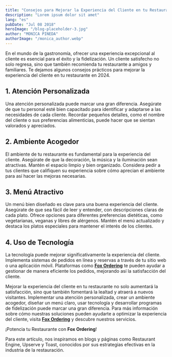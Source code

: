 ```yaml
---
title: "Consejos para Mejorar la Experiencia del Cliente en tu Restaurante"
description: "Lorem ipsum dolor sit amet"
lang: "es"
pubDate: "Jul 08 2018"
heroImage: "/blog-placeholder-3.jpg"
author: "MONICA PINEDA"
authorImage: "/monica_author.webp"
---
```


En el mundo de la gastronomía, ofrecer una experiencia excepcional al cliente es esencial para el éxito y la fidelización. Un cliente satisfecho no solo regresa, sino que también recomienda tu restaurante a amigos y familiares. Te dejamos algunos consejos prácticos para mejorar la experiencia del cliente en tu restaurante en 2024.

## 1. Atención Personalizada

Una atención personalizada puede marcar una gran diferencia. Asegúrate de que tu personal esté bien capacitado para identificar y adaptarse a las necesidades de cada cliente. Recordar pequeños detalles, como el nombre del cliente o sus preferencias alimenticias, puede hacer que se sientan valorados y apreciados.

## 2. Ambiente Acogedor

El ambiente de tu restaurante es fundamental para la experiencia del cliente. Asegúrate de que la decoración, la música y la iluminación sean atractivas. Mantén el espacio limpio y bien organizado. Considera pedir a tus clientes que califiquen su experiencia sobre cómo aprecian el ambiente para así hacer las mejoras necesarias.

## 3. Menú Atractivo

Un menú bien diseñado es clave para una buena experiencia del cliente. Asegúrate de que sea fácil de leer y entender, con descripciones claras de cada plato. Ofrece opciones para diferentes preferencias dietéticas, como vegetarianas, veganas y libres de alérgenos. Mantén el menú actualizado y destaca los platos especiales para mantener el interés de los clientes.

## 4. Uso de Tecnología

La tecnología puede mejorar significativamente la experiencia del cliente. Implementa sistemas de pedidos en línea y reservas a través de tu sitio web o una aplicación móvil. Plataformas como **[Fox Ordering](https://foxordering.com/)** te pueden ayudar a gestionar de manera eficiente los pedidos, mejorando así la satisfacción del cliente.

Mejorar la experiencia del cliente en tu restaurante no solo aumentará la satisfacción, sino que también fomentará la lealtad y atraerá a nuevos visitantes. Implementar una atención personalizada, crear un ambiente acogedor, diseñar un menú claro, usar tecnología y desarrollar programas de fidelización puede marcar una gran diferencia. Para más información sobre cómo nuestras soluciones pueden ayudarte a optimizar la experiencia del cliente, visita **[Fox Ordering](https://foxordering.com/)** y descubre nuestros servicios.

¡Potencia tu Restaurante con **Fox Ordering**!

Para este artículo, nos inspiramos en blogs y páginas como Restaurant Engine, Upserve y Toast, conocidos por sus estrategias efectivas en la industria de la restauración.
